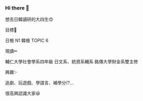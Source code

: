 ### Hi there 👋

想去日韓讀研的大四生😍

目標👑

日檢 N1 韓檢 TOPIC 6

現讀✏

輔仁大學社會學系四年級 日文系、統資系輔系
銘傳大學財金系雙主修

興趣✨

追劇、玩遊戲、學語言、補學分(?...

很高興認識大家😆




<!--
**1098762/1098762** is a ✨ _special_ ✨ repository because its `README.md` (this file) appears on your GitHub profile.

Here are some ideas to get you started:

- 🔭 I’m currently working on ...
- 🌱 I’m currently learning ...
- 👯 I’m looking to collaborate on ...
- 🤔 I’m looking for help with ...
- 💬 Ask me about ...
- 📫 How to reach me: ...
- 😄 Pronouns: ...
- ⚡ Fun fact: ...
-->

